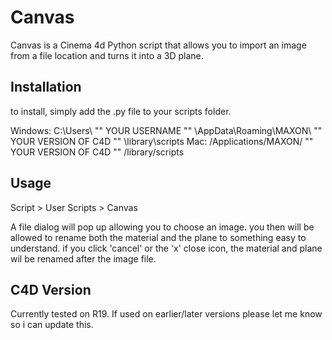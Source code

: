 # Canvas

Canvas is a Cinema 4d Python script that allows you to import an image from a file location and turns it into a 3D plane.


## Installation
to install, simply add the .py file to your scripts folder.

Windows: C:\Users\ "" YOUR USERNAME ""  \AppData\Roaming\MAXON\ "" YOUR VERSION OF C4D "" \library\scripts
Mac: /Applications/MAXON/ "" YOUR VERSION OF C4D ""  /library/scripts

## Usage

Script > User Scripts > Canvas

A file dialog will pop up allowing you to choose an image. you then will be allowed to rename both the material and the plane to something 
easy to understand. if you click 'cancel' or the 'x' close icon, the material and plane wil be renamed after the image file.

## C4D Version 

Currently tested on R19. If used on earlier/later versions please let me know so i can update this.






